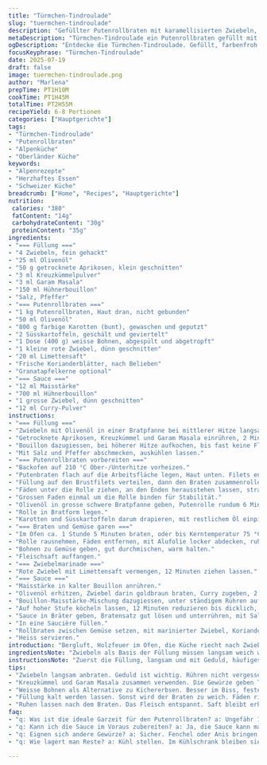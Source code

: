 ```yaml
---
title: "Türmchen-Tindroulade"
slug: "tuermchen-tindroulade"
description: "Gefüllter Putenrollbraten mit karamellisierten Zwiebeln, exotischen Gewürzen und süssen Karotten, begleitet von Süsskartoffeln und Kichererbsen. Aromatische Sauce mit Curry und Limetten, serviert mit frischer Korianderhilfe und Granatapfelkernen. Starke Texturen, liebliche Würze, rustikaler Alpencharme."
metaDescription: "Türmchen-Tindroulade ein Putenrollbraten gefüllt mit Zwiebeln und Karotten. Rustikales Alpenessen für gemütliche Abende."
ogDescription: "Entdecke die Türmchen-Tindroulade. Gefüllt, farbenfroh und voller Geschmack. Ein echtes Alpenrezept für jeden Anlass."
focusKeyphrase: "Türmchen-Tindroulade"
date: 2025-07-19
draft: false
image: tuermchen-tindroulade.png
author: "Marlena"
prepTime: PT1H10M
cookTime: PT1H45M
totalTime: PT2H55M
recipeYield: 6-8 Portionen
categories: ["Hauptgerichte"]
tags:
- "Türmchen-Tindroulade"
- "Putenrollbraten"
- "Alpenküche"
- "Oberländer Küche"
keywords:
- "Alpenrezepte"
- "Herzhaftes Essen"
- "Schweizer Küche"
breadcrumb: ["Home", "Recipes", "Hauptgerichte"]
nutrition: 
 calories: "380"
 fatContent: "14g"
 carbohydrateContent: "30g"
 proteinContent: "35g"
ingredients:
- "=== Füllung ==="
- "4 Zwiebeln, fein gehackt"
- "25 ml Olivenöl"
- "50 g getrocknete Aprikosen, klein geschnitten"
- "3 ml Kreuzkümmelpulver"
- "3 ml Garam Masala"
- "150 ml Hühnerbouillon"
- "Salz, Pfeffer"
- "=== Putenrollbraten ==="
- "1 kg Putenrollbraten, Haut dran, nicht gebunden"
- "50 ml Olivenöl"
- "800 g farbige Karotten (bunt), gewaschen und geputzt"
- "2 Süsskartoffeln, geschält und geviertelt"
- "1 Dose (400 g) weisse Bohnen, abgespült und abgetropft"
- "1 kleine rote Zwiebel, dünn geschnitten"
- "20 ml Limettensaft"
- "Frische Korianderblätter, nach Belieben"
- "Granatapfelkerne optional"
- "=== Sauce ==="
- "12 ml Maisstärke"
- "700 ml Hühnerbouillon"
- "1 grosse Zwiebel, dünn geschnitten"
- "12 ml Curry-Pulver"
instructions:
- "=== Füllung ==="
- "Zwiebeln mit Olivenöl in einer Bratpfanne bei mittlerer Hitze langsam 12 Minuten glasig bis leicht gebräunt anbraten, oft rühren."
- "Getrocknete Aprikosen, Kreuzkümmel und Garam Masala einrühren, 2 Minuten rösten."
- "Bouillon dazugiessen, bei höherer Hitze aufkochen, bis fast keine Flüssigkeit bleibt, etwa 6 Minuten."
- "Mit Salz und Pfeffer abschmecken, auskühlen lassen."
- "=== Putenrollbraten vorbereiten ==="
- "Backofen auf 210 °C Ober-/Unterhitze vorheizen."
- "Putenbraten flach auf die Arbeitsfläche legen, Haut unten. Filets entfernen und in die Mitte legen, salzen und pfeffern."
- "Füllung auf den Brustfilets verteilen, dann den Braten zusammenrollen."
- "Fäden unter die Rolle ziehen, an den Enden herausstehen lassen, straff zusammenbinden. Überschüssige Fäden abschneiden."
- "Grossen Faden einmal um die Rolle binden für Stabilität."
- "Olivenöl in grosse schwere Bratpfanne geben, Putenrolle rundum 6 Minuten scharf anbraten, so dass die Haut Farbe bekommt."
- "Rolle in Bratform legen."
- "Karotten und Süsskartoffeln darum drapieren, mit restlichem Öl einpinseln, würzen mit Salz und Pfeffer."
- "=== Braten und Gemüse garen ==="
- "Im Ofen ca. 1 Stunde 5 Minuten braten, oder bis Kerntemperatur 75 °C bei der Rolle gemessen wird. Gemüse einmal wenden nach halber Garzeit."
- "Rolle rausnehmen, Fäden entfernen, mit Alufolie locker abdecken, ruhen lassen."
- "Bohnen zu Gemüse geben, gut durchmischen, warm halten."
- "Fleischsaft auffangen."
- "=== Zwiebelmarinade ==="
- "Rote Zwiebel mit Limettensaft vermengen, 12 Minuten ziehen lassen."
- "=== Sauce ==="
- "Maisstärke in kalter Bouillon anrühren."
- "Olivenöl erhitzen, Zwiebel darin goldbraun braten, Curry zugeben, 2 Minuten rösten."
- "Bouillon-Maisstärke-Mischung dazugiessen, unter ständigem Rühren aufkochen."
- "Auf hoher Stufe köcheln lassen, 12 Minuten reduzieren bis dicklich, gelegentlich rühren."
- "Sauce in Bräter geben, Bratensatz gut lösen und unterrühren, mit Salz und Pfeffer abschmecken."
- "In eine Saucière füllen."
- "Rollbraten zwischen Gemüse setzen, mit marinierter Zwiebel, Koriander und Granatapfel garnieren."
- "Heiss servieren."
introduction: "Bergluft, Holzfeuer im Ofen, die Küche riecht nach Zwiebeln und Curry. Putenrollbraten statt das übliche Kalbfleisch. Gefüllt, siehst du, das bringt Tiefe. Nussrochers ersetzt durch getrocknete Aprikosen, etwas Süsse, passt zu den Karotten. Alpenschmauch im Hintergrund, langsam, aber nicht zu langsam garen. Süsskartoffeln und Bohnen, locker, gemütlich auf dem Blech, dazu frische Limette und Koriander - Kontrast und Frische. In der Sauce Curry, aber auch die Textur. Das Fleisch bleibt saftig, nicht trocken. Die Mischung der Gewürze nicht zu viel, aber prägnant. Granatapfelkerne sind nicht Landschaft hier, aber bringen im Winter Farbe und Knack. Alles rustikal, alles echte Alpenküche mit Twist aus fremder Würze. Kein Firlefanz, nur handfest. Die Rolle gebunden wie eine kleine Lawine, die langsam über Ofen und Pfanne donnert."
ingredientsNote: "Zwiebeln als Basis der Füllung müssen langsam weich werden, nicht zu heiss, sonst verbrennen sie. Die getrockneten Aprikosen ersetzen die Rosinen – leichter, alpenangepasst; sie bringen natürliche Süsse ohne Klebrigkeit. Statt den Kichererbsen nehmen wir weisse Bohnen – fester die Textur, besser im Zusammenspiel mit Süsskartoffeln. Das Öl reduziert, mehr vom Aroma der Zwiebeln und Gewürze soll fein durchkommen. Fenchel oder Anis könnte Wolken bringen, aber wir bleiben minimalistisch – Kreuzkümmel statt Curry vorsichtig. Limettensaft wichtig für Frische, nicht zu viel, macht die Sauce nicht sauer. Granatapfelkerne als optionales Finish, macht’s lebendig im Teller und passt so gut zu Alpenkräutern. Koriander immer frisch, nicht hängen lassen, leicht anwelken stört. Süsskartoffeln und Karotten bunt halten gleichmässig Farbe und Nährstoffe."
instructionsNote: "Zuerst die Füllung, langsam und mit Geduld, häufiges Rühren wichtig, dass sich die Süsse entwickelt. Bouillon erst später dazu, um Feuchtigkeit zu steuern. Beim Braten warm bleibt, damit die Füllung nicht austrocknet, Rolle fest aber zart binden, sonst fällt sie auseinander. Anbraten stark, gibt Röstaromen wie beim Rösti in der Pfanne. Gemüse ins Rohr danach direkt hinzu, das Garverhältnis stimmt, sonst backt man die Kollegen aus. Gemüse wenden schön zügig, damit nix klebt. Ruhen lassen nach dem Braten – Fleisch entspannt sich und wird lockerer. Sauce separat zubereiten, Maisstärke sorgt für die Bindung, ständig rühren damit keine Klümpchen. Würze anpassen während der Reduktion. Zwiebelmarinade ist das frische Element, eventuell vorher kaltstellen. Alles zusammen anrichten mit Frische und Rustikalität. Körnchen Granatapfel und die Kräuter als alpenfrischer Kontrapunkt. Serviert man mit einer gedeckten Holztischplatte, vielleicht dazu ein Stück Appenzellerbrot – das gibt Crunch."
tips:
- "Zwiebeln langsam anbraten. Geduld ist wichtig. Rühren nicht vergessen. Sonst werden sie bitter. Ideal sind aromatische Zwiebeln. Gedämpft, kaum Hitze."
- "Kreuzkümmel und Garam Masala zusammen verwenden. Die Gewürze geben Tiefe. richtige Kombination wichtig. Curry erst später dazu, nicht zu viel."
- "Weisse Bohnen als Alternative zu Kichererbsen. Besser im Biss, festen Charakter. Passt gut zu den Süsskartoffeln. Achte darauf, sie gut abzutropfen."
- "Füllung kalt werden lassen. Sonst wird der Braten zu weich. Fäden richtig binden. Zerrt am Fleisch, hält es zusammen. Hauptsache alles bleibt dicht."
- "Ruhen lassen nach dem Braten. Das Fleisch entspannt. Saft bleibt erhalten. Gemüse aber nicht vergessen. Warm halten, im Ofen lassen. Keinen Rückstand verschwenden."
faq:
- "q: Was ist die ideale Garzeit für den Putenrollbraten? a: Ungefähr 1 Stunde 5 Minuten im Ofen. Kerntemperatur wichtig. 75 Grad sind optimal. Gemüse wird oft gewendet."
- "q: Kann ich die Sauce im Voraus zubereiten? a: Ja, die Sauce kann man vorbereiten. Einfach aufwärmen später. Aber nicht zu stark kochen."
- "q: Eignen sich andere Gewürze? a: Sicher. Fenchel oder Anis bringen neue Aromen. Experimentieren erlaubt. Aber nicht zu viel davon."
- "q: Wie lagert man Reste? a: Kühl stellen. Im Kühlschrank bleiben sie frisch. Innerhalb von 3 Tagen verbrauchen. Alternativ in der Tiefkühle lagern."

---
```

